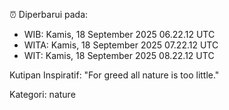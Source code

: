 ⏰ Diperbarui pada:
- WIB: Kamis, 18 September 2025 06.22.12 UTC
- WITA: Kamis, 18 September 2025 07.22.12 UTC
- WIT: Kamis, 18 September 2025 08.22.12 UTC

Kutipan Inspiratif:
"For greed all nature is too little."


Kategori: nature

